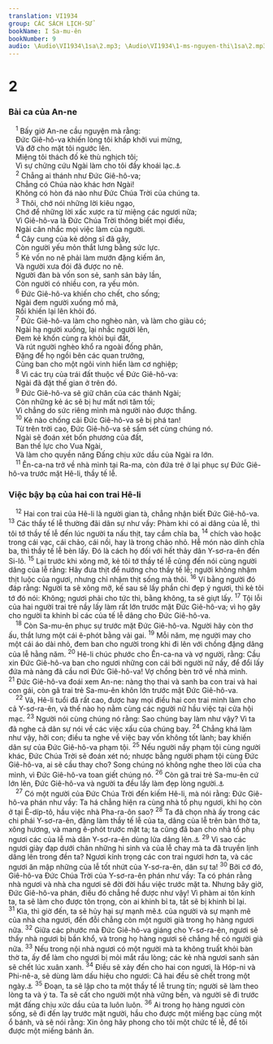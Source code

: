 ```yaml
---
translation: VI1934
group: CÁC SÁCH LỊCH-SỬ
bookName: I Sa-mu-ên 
bookNumber: 9
audio: \Audio\VI1934\1sa\2.mp3; \Audio\VI1934\1-ms-nguyen-thi\1sa\2.mp3
---
```


<div class="title"><h1>2</h1><h3>Bài ca của An-ne</h3></div>
<span class="verse 1sa_2_1"> <sup>1</sup> Bấy giờ An-ne cầu nguyện mà rằng: <br/> Đức Giê-hô-va khiến lòng tôi khấp khởi vui mừng, <br/> Và đỡ cho mặt tôi ngước lên. <br/> Miệng tôi thách đố kẻ thù nghịch tôi; <br/> Vì sự chửng cứu Ngài làm cho tôi đầy khoái lạc.<a data-toggle="tooltip" data-placement="bottom" title="Lu 1:46-55">⚓</a><br/></span>
<span class="verse 1sa_2_2"> <sup>2</sup> Chẳng ai thánh như Đức Giê-hô-va; <br/> Chẳng có Chúa nào khác hơn Ngài! <br/> Không có hòn đá nào như Đức Chúa Trời của chúng ta. <br/></span>
<span class="verse 1sa_2_3"> <sup>3</sup> Thôi, chớ nói những lời kiêu ngạo, <br/> Chớ để những lời xấc xược ra từ miệng các ngươi nữa; <br/> Vì Giê-hô-va là Đức Chúa Trời thông biết mọi điều, <br/> Ngài cân nhắc mọi việc làm của người. <br/></span>
<span class="verse 1sa_2_4"> <sup>4</sup> Cây cung của kẻ dõng sĩ đã gãy, <br/> Còn người yếu mỏn thắt lưng bằng sức lực. <br/></span>
<span class="verse 1sa_2_5"> <sup>5</sup> Kẻ vốn no nê phải làm mướn đặng kiếm ăn, <br/> Và người xưa đói đã được no nê. <br/> Người đàn bà vốn son sẻ, sanh sản bảy lần, <br/> Còn người có nhiều con, ra yếu mỏn. <br/></span>
<span class="verse 1sa_2_6"> <sup>6</sup> Đức Giê-hô-va khiến cho chết, cho sống; <br/> Ngài đem người xuống mồ mả, <br/> Rồi khiến lại lên khỏi đó. <br/></span>
<span class="verse 1sa_2_7"> <sup>7</sup> Đức Giê-hô-va làm cho nghèo nàn, và làm cho giàu có; <br/> Ngài hạ người xuống, lại nhắc người lên, <br/> Đem kẻ khốn cùng ra khỏi bụi đất, <br/> Và rút người nghèo khổ ra ngoài đống phân, <br/> Đặng để họ ngồi bên các quan trưởng, <br/> Cùng ban cho một ngôi vinh hiển làm cơ nghiệp; <br/></span>
<span class="verse 1sa_2_8"> <sup>8</sup> Vì các trụ của trái đất thuộc về Đức Giê-hô-va: <br/> Ngài đã đặt thế gian ở trên đó. <br/></span>
<span class="verse 1sa_2_9"> <sup>9</sup> Đức Giê-hô-va sẽ giữ chân của các thánh Ngài; <br/> Còn những kẻ ác sẽ bị hư mất nơi tăm tối; <br/> Vì chẳng do sức riêng mình mà người nào được thắng. <br/></span>
<span class="verse 1sa_2_10"> <sup>10</sup> Kẻ nào chống cãi Đức Giê-hô-va sẽ bị phá tan! <br/> Từ trên trời cao, Đức Giê-hô-va sẽ sấm sét cùng chúng nó. <br/> Ngài sẽ đoán xét bốn phương của đất, <br/> Ban thế lực cho Vua Ngài, <br/> Và làm cho quyền năng Đấng chịu xức dầu của Ngài ra lớn. <br/></span>
<span class="verse 1sa_2_11"> <sup>11</sup> Ên-ca-na trở về nhà mình tại Ra-ma, còn đứa trẻ ở lại phục sự Đức Giê-hô-va trước mặt Hê-li, thầy tế lễ. <br/></span>
<div class="title"><h3>Việc bậy bạ của hai con trai Hê-li</h3></div>
<span class="verse 1sa_2_12"> <sup>12</sup> Hai con trai của Hê-li là người gian tà, chẳng nhận biết Đức Giê-hô-va. </span>
<span class="verse 1sa_2_13"><sup>13</sup> Các thầy tế lễ thường đãi dân sự như vầy: Phàm khi có ai dâng của lễ, thì tôi tớ thầy tế lễ đến lúc người ta nấu thịt, tay cầm chĩa ba, </span>
<span class="verse 1sa_2_14"><sup>14</sup> chích vào hoặc trong cái vạc, cái chảo, cái nồi, hay là trong chảo nhỏ. Hễ món nào dính chĩa ba, thì thầy tế lễ bèn lấy. Đó là cách họ đối với hết thảy dân Y-sơ-ra-ên đến Si-lô. </span>
<span class="verse 1sa_2_15"><sup>15</sup> Lại trước khi xông mỡ, kẻ tôi tớ thầy tế lễ cũng đến nói cùng người dâng của lễ rằng: Hãy đưa thịt để nướng cho thầy tế lễ; người không nhậm thịt luộc của ngươi, nhưng chỉ nhậm thịt sống mà thôi. </span>
<span class="verse 1sa_2_16"><sup>16</sup> Ví bằng người đó đáp rằng: Người ta sẽ xông mỡ, kế sau sẽ lấy phần chi đẹp ý ngươi, thì kẻ tôi tớ đó nói: Không; ngươi phải cho tức thì, bằng không, ta sẽ giựt lấy. </span>
<span class="verse 1sa_2_17"><sup>17</sup> Tội lỗi của hai người trai trẻ nầy lấy làm rất lớn trước mặt Đức Giê-hô-va; vì họ gây cho người ta khinh bỉ các của tế lễ dâng cho Đức Giê-hô-va. <br/></span>
<span class="verse 1sa_2_18"> <sup>18</sup> Còn Sa-mu-ên phục sự trước mặt Đức Giê-hô-va. Người hãy còn thơ ấu, thắt lưng một cái ê-phót bằng vải gai. </span>
<span class="verse 1sa_2_19"><sup>19</sup> Mỗi năm, mẹ người may cho một cái áo dài nhỏ, đem ban cho người trong khi đi lên với chồng đặng dâng của lễ hằng năm. </span>
<span class="verse 1sa_2_20"><sup>20</sup> Hê-li chúc phước cho Ên-ca-na và vợ người, rằng: Cầu xin Đức Giê-hô-va ban cho ngươi những con cái bởi người nữ nầy, để đổi lấy đứa mà nàng đã cầu nơi Đức Giê-hô-va! Vợ chồng bèn trở về nhà mình. </span>
<span class="verse 1sa_2_21"><sup>21</sup> Đức Giê-hô-va đoái xem An-ne: nàng thọ thai và sanh ba con trai và hai con gái, còn gã trai trẻ Sa-mu-ên khôn lớn trước mặt Đức Giê-hô-va. <br/></span>
<span class="verse 1sa_2_22"> <sup>22</sup> Vả, Hê-li tuổi đã rất cao, được hay mọi điều hai con trai mình làm cho cả Y-sơ-ra-ên, và thế nào họ nằm cùng các người nữ hầu việc tại cửa hội mạc. </span>
<span class="verse 1sa_2_23"><sup>23</sup> Người nói cùng chúng nó rằng: Sao chúng bay làm như vậy? Vì ta đã nghe cả dân sự nói về các việc xấu của chúng bay. </span>
<span class="verse 1sa_2_24"><sup>24</sup> Chẳng khá làm như vậy, hỡi con; điều ta nghe về việc bay vốn không tốt lành; bay khiến dân sự của Đức Giê-hô-va phạm tội. </span>
<span class="verse 1sa_2_25"><sup>25</sup> Nếu người nầy phạm tội cùng người khác, Đức Chúa Trời sẽ đoán xét nó; nhược bằng người phạm tội cùng Đức Giê-hô-va, ai sẽ cầu thay cho? Song chúng nó không nghe theo lời của cha mình, vì Đức Giê-hô-va toan giết chúng nó. </span>
<span class="verse 1sa_2_26"><sup>26</sup> Còn gã trai trẻ Sa-mu-ên cứ lớn lên, Đức Giê-hô-va và người ta đều lấy làm đẹp lòng người.<a data-toggle="tooltip" data-placement="bottom" title="Lu 2:52">⚓</a><br/></span>
<span class="verse 1sa_2_27"> <sup>27</sup> Có một người của Đức Chúa Trời đến kiếm Hê-li, mà nói rằng: Đức Giê-hô-va phán như vầy: Ta há chẳng hiện ra cùng nhà tổ phụ ngươi, khi họ còn ở tại Ê-díp-tô, hầu việc nhà Pha-ra-ôn sao? </span>
<span class="verse 1sa_2_28"><sup>28</sup> Ta đã chọn nhà ấy trong các chi phái Y-sơ-ra-ên, đặng làm thầy tế lễ của ta, dâng của lễ trên bàn thờ ta, xông hương, và mang ê-phót trước mặt ta; ta cũng đã ban cho nhà tổ phụ ngươi các của lễ mà dân Y-sơ-ra-ên dùng lửa dâng lên.<a data-toggle="tooltip" data-placement="bottom" title="Xu 28:1-4; Le 7:35-36">⚓</a></span>
<span class="verse 1sa_2_29"><sup>29</sup> Vì sao các ngươi giày đạp dưới chân những hi sinh và của lễ chay mà ta đã truyền lịnh dâng lên trong đền ta? Ngươi kính trọng các con trai ngươi hơn ta, và các ngươi ăn mập những của lễ tốt nhứt của Y-sơ-ra-ên, dân sự ta! </span>
<span class="verse 1sa_2_30"><sup>30</sup> Bởi cớ đó, Giê-hô-va Đức Chúa Trời của Y-sơ-ra-ên phán như vầy: Ta có phán rằng nhà ngươi và nhà cha ngươi sẽ đời đời hầu việc trước mặt ta. Nhưng bây giờ, Đức Giê-hô-va phán, điều đó chẳng hề được như vậy! Vì phàm ai tôn kính ta, ta sẽ làm cho được tôn trọng, còn ai khinh bỉ ta, tất sẽ bị khinh bỉ lại. </span>
<span class="verse 1sa_2_31"><sup>31</sup> Kìa, thì giờ đến, ta sẽ hủy hại sự mạnh mẽ<a data-toggle="tooltip" data-placement="bottom" title="Nguyên bổn rằng: chặt cánh tay">⚓</a> của người và sự mạnh mẽ của nhà cha ngươi, đến đỗi chẳng còn một người già trong họ hàng ngươi nữa. </span>
<span class="verse 1sa_2_32"><sup>32</sup> Giữa các phước mà Đức Giê-hô-va giáng cho Y-sơ-ra-ên, ngươi sẽ thấy nhà ngươi bị bần khổ, và trong họ hàng ngươi sẽ chẳng hề có người già nữa. </span>
<span class="verse 1sa_2_33"><sup>33</sup> Nếu trong nội nhà ngươi có một người mà ta không truất khỏi bàn thờ ta, ấy để làm cho ngươi bị mỏi mắt rầu lòng; các kẻ nhà ngươi sanh sản sẽ chết lúc xuân xanh. </span>
<span class="verse 1sa_2_34"><sup>34</sup> Điều sẽ xảy đến cho hai con ngươi, là Hóp-ni và Phi-nê-a, sẽ dùng làm dấu hiệu cho ngươi: Cả hai đều sẽ chết trong một ngày.<a data-toggle="tooltip" data-placement="bottom" title="1Sa 4:11">⚓</a></span>
<span class="verse 1sa_2_35"><sup>35</sup> Đoạn, ta sẽ lập cho ta một thầy tế lễ trung tín; người sẽ làm theo lòng ta và ý ta. Ta sẽ cất cho người một nhà vững bền, và người sẽ đi trước mặt đấng chịu xức dầu của ta luôn luôn. </span>
<span class="verse 1sa_2_36"><sup>36</sup> Ai trong họ hàng ngươi còn sống, sẽ đi đến lạy trước mặt người, hầu cho được một miếng bạc cùng một ổ bánh, và sẽ nói rằng: Xin ông hãy phong cho tôi một chức tế lễ, để tôi được một miếng bánh ăn. <br/></span>

